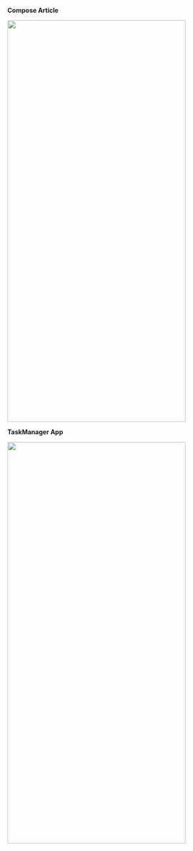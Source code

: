 **Compose Article**

<img src="https://github.com/user-attachments/assets/ddfa1e5f-ab0c-4ccd-8312-df73929021d0" width="400" height="900" />

**TaskManager App**

<img src="https://github.com/user-attachments/assets/8cb777ff-d9ef-4b43-ab04-48fc19b25c83" width="400" height="900" />





